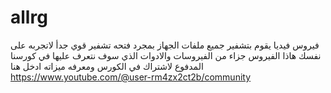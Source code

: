 # allrg
فيروس فيديا يقوم بتشفير جميع ملفات الجهاز بمجرد فتحه تشفير قوي جدأ لاتجربه على نفسك 
هاذا الفيروس جزاء من الفيروسات والادوات الذي سوف نتعرف عليها في كورسنا المدفوع 
لاشتراك في الكورس ومعرفه ميزاته 
ادخل هنا https://www.youtube.com/@user-rm4zx2ct2b/community 
